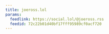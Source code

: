 ```yaml
---
title: joeross.lol
params:
  feedlink: https://social.lol/@joeross.rss
  feedid: 72c22b01d40bf17fff95989cf0acf720
---
```

